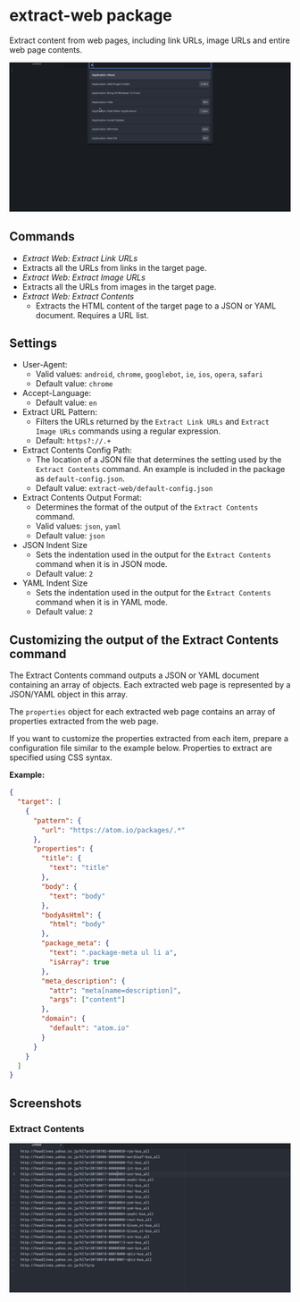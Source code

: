 # extract-web package

Extract content from web pages, including link URLs, image URLs and entire web page contents.

![overview](https://raw.githubusercontent.com/KunihikoKido/atom-extract-web/master/screenshots/overview.gif)


## Commands

* _Extract Web: Extract Link URLs_
 * Extracts all the URLs from links in the target page.
* _Extract Web: Extract Image URLs_
 * Extracts all the URLs from images in the target page.
* _Extract Web: Extract Contents_
  * Extracts the HTML content of the target page to a JSON or YAML document. Requires a URL list.


## Settings

* User-Agent:
  * Valid values: `android`, `chrome`, `googlebot`, `ie`, `ios`, `opera`, `safari`
  * Default value: `chrome`
* Accept-Language:
  * Default value: `en`
* Extract URL Pattern:
  * Filters the URLs returned by the `Extract Link URLs` and `Extract Image URLs` commands using a regular expression.
  * Default: `https?://.+`
* Extract Contents Config Path:
  * The location of a JSON file that determines the setting used by the ``Extract Contents`` command. An example is included in the package as `default-config.json`.
  * Default value: `extract-web/default-config.json`
* Extract Contents Output Format:
  * Determines the format of the output of the ``Extract Contents`` command.
  * Valid values: `json`, `yaml`
  * Default value: `json`
* JSON Indent Size
  * Sets the indentation used in the output for the ``Extract Contents`` command when it is in JSON mode.
  * Default value: `2`
* YAML Indent Size
  * Sets the indentation used in the output for the ``Extract Contents`` command when it is in YAML mode.
  * Default value: `2`

## Customizing the output of the Extract Contents command
The Extract Contents command outputs a JSON or YAML document containing an array of objects. Each extracted web page is represented by a JSON/YAML object in this array.

The `properties` object for each extracted web page contains an array of properties extracted from the web page.

If you want to customize the properties extracted from each item, prepare a configuration file similar to the example below. Properties to extract are specified using CSS syntax.

**Example:**
```json
{
  "target": [
    {
      "pattern": {
        "url": "https://atom.io/packages/.*"
      },
      "properties": {
        "title": {
          "text": "title"
        },
        "body": {
          "text": "body"
        },
        "bodyAsHtml": {
          "html": "body"
        },
        "package_meta": {
          "text": ".package-meta ul li a",
          "isArray": true
        },
        "meta_description": {
          "attr": "meta[name=description]",
          "args": ["content"]
        },
        "domain": {
          "default": "atom.io"
        }
      }
    }
  ]
}
```

## Screenshots
### Extract Contents

![Extract Contents Screenshot](https://raw.githubusercontent.com/KunihikoKido/atom-extract-web/master/screenshots/extract_contents.gif)
